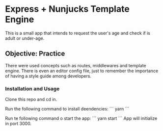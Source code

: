 # Express + Nunjucks Template Engine
This is a small app that intends to request the user's age and check if is adult or under-age.

## Objective: Practice
There were used concepts such as routes, middlewares and template engine.
There is even an editor config file, just to remember the importance of having a style guide among developers.

### Installation and Usage
Clone this repo and cd in.

Run the following command to install deendencies:
´´´
yarn
´´´

Run te following command o start the app:
´´´
yarn start
´´´
App will initialize in port 3000.

